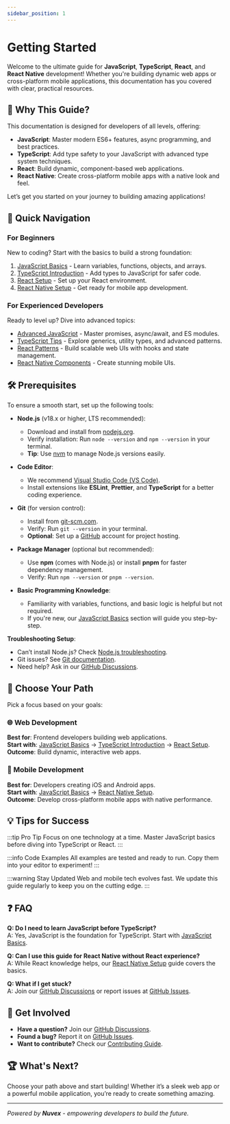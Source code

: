 ```yaml
---
sidebar_position: 1
---
```


# Getting Started

Welcome to the ultimate guide for **JavaScript**, **TypeScript**, **React**, and **React Native** development! Whether you're building dynamic web apps or cross-platform mobile applications, this documentation has you covered with clear, practical resources.

## 🎯 Why This Guide?

This documentation is designed for developers of all levels, offering:

- **JavaScript**: Master modern ES6+ features, async programming, and best practices.
- **TypeScript**: Add type safety to your JavaScript with advanced type system techniques.
- **React**: Build dynamic, component-based web applications.
- **React Native**: Create cross-platform mobile apps with a native look and feel.

Let’s get you started on your journey to building amazing applications!

## 🚀 Quick Navigation

### For Beginners

New to coding? Start with the basics to build a strong foundation:

1. [JavaScript Basics](./Javascript/Beginner/introduction-to-javascript) - Learn variables, functions, objects, and arrays.
2. [TypeScript Introduction](./Typescript/intro) - Add types to JavaScript for safer code.
3. [React Setup](./React/setup) - Set up your React environment.
4. [React Native Setup](./react-native/setup) - Get ready for mobile app development.

### For Experienced Developers

Ready to level up? Dive into advanced topics:

- [Advanced JavaScript](./Javascript/Advanced/) - Master promises, async/await, and ES modules.
- [TypeScript Tips](./Typescript/tips) - Explore generics, utility types, and advanced patterns.
- [React Patterns](./React/patterns) - Build scalable web UIs with hooks and state management.
- [React Native Components](./react-native/components) - Create stunning mobile UIs.

## 🛠 Prerequisites

To ensure a smooth start, set up the following tools:

- **Node.js** (v18.x or higher, LTS recommended):
  - Download and install from [nodejs.org](https://nodejs.org).
  - Verify installation: Run `node --version` and `npm --version` in your terminal.
  - **Tip**: Use [nvm](https://github.com/nvm-sh/nvm) to manage Node.js versions easily.

- **Code Editor**:
  - We recommend [Visual Studio Code (VS Code)](https://code.visualstudio.com/).
  - Install extensions like **ESLint**, **Prettier**, and **TypeScript** for a better coding experience.

- **Git** (for version control):
  - Install from [git-scm.com](https://git-scm.com/).
  - Verify: Run `git --version` in your terminal.
  - **Optional**: Set up a [GitHub](https://github.com/) account for project hosting.

- **Package Manager** (optional but recommended):
  - Use **npm** (comes with Node.js) or install **pnpm** [](https://pnpm.io/) for faster dependency management.
  - Verify: Run `npm --version` or `pnpm --version`.

- **Basic Programming Knowledge**:
  - Familiarity with variables, functions, and basic logic is helpful but not required.
  - If you're new, our [JavaScript Basics](./Javascript/Beginner/introduction-to-javascript) section will guide you step-by-step.

**Troubleshooting Setup**:

- Can’t install Node.js? Check [Node.js troubleshooting](https://nodejs.org/en/docs/guides/troubleshooting).
- Git issues? See [Git documentation](https://git-scm.com/doc).
- Need help? Ask in our [GitHub Discussions](https://github.com/sammy6378/reference/discussions).

## 📱 Choose Your Path

Pick a focus based on your goals:

### 🌐 Web Development

**Best for**: Frontend developers building web applications.  
**Start with**: [JavaScript Basics](./Javascript/Beginner/introduction-to-javascript) → [TypeScript Introduction](./Typescript/intro) → [React Setup](./React/setup).  
**Outcome**: Build dynamic, interactive web apps.

### 📱 Mobile Development

**Best for**: Developers creating iOS and Android apps.  
**Start with**: [JavaScript Basics](./Javascript/Beginner/introduction-to-javascript) → [React Native Setup](./react-native/setup).  
**Outcome**: Develop cross-platform mobile apps with native performance.

## 💡 Tips for Success

:::tip Pro Tip
Focus on one technology at a time. Master JavaScript basics before diving into TypeScript or React.
:::

:::info Code Examples
All examples are tested and ready to run. Copy them into your editor to experiment!
:::

:::warning Stay Updated
Web and mobile tech evolves fast. We update this guide regularly to keep you on the cutting edge.
:::

## ❓ FAQ

**Q: Do I need to learn JavaScript before TypeScript?**  
A: Yes, JavaScript is the foundation for TypeScript. Start with [JavaScript Basics](./Javascript/Beginner/introduction-to-javascript).

**Q: Can I use this guide for React Native without React experience?**  
A: While React knowledge helps, our [React Native Setup](./react-native/setup) guide covers the basics.

**Q: What if I get stuck?**  
A: Join our [GitHub Discussions](https://github.com/sammy6378/reference/discussions) or report issues at [GitHub Issues](https://github.com/sammy6378/reference/issues).

## 🤝 Get Involved

- **Have a question?** Join our [GitHub Discussions](https://github.com/sammy6378/reference/discussions).
- **Found a bug?** Report it on [GitHub Issues](https://github.com/sammy6378/reference/issues).
- **Want to contribute?** Check our [Contributing Guide](https://github.com/sammy6378/reference/blob/main/CONTRIBUTING.md).

## 🏆 What's Next?

Choose your path above and start building! Whether it’s a sleek web app or a powerful mobile application, you’re ready to create something amazing.

---

*Powered by **Nuvex** - empowering developers to build the future.*
